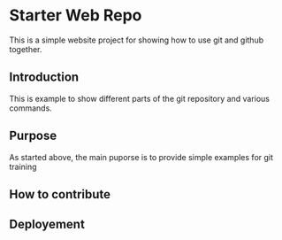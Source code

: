 # Starter Web Repo

This is a simple website project for showing
how to use git and github together.

## Introduction


This is example to show different parts of the git repository
and various commands.

## Purpose

As started above, the main puporse is to provide simple examples for git training

## How to contribute

## Deployement